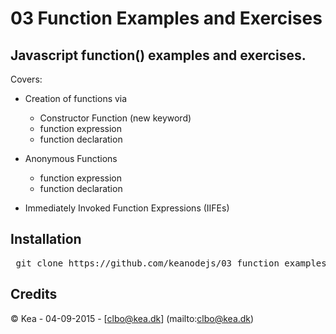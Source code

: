 # 03 Function Examples and Exercises

## Javascript function() examples and exercises.   

Covers:   

* Creation of functions via   
  * Constructor Function (new keyword)   
  * function expression   
  * function declaration   

* Anonymous Functions
  * function expression   
  * function declaration   

* Immediately Invoked Function Expressions (IIFEs)   


## Installation

<pre> git clone https://github.com/keanodejs/03_function_examples_and_exercises.git </pre>

## Credits

&copy; Kea - 04-09-2015 - [clbo@kea.dk]  (mailto:clbo@kea.dk)